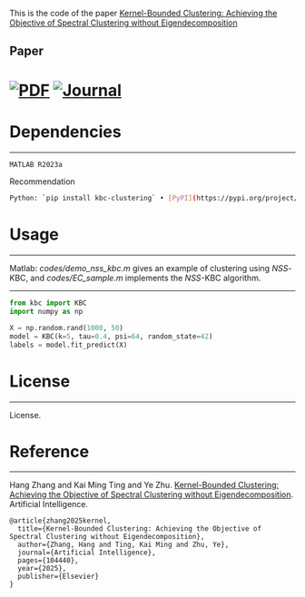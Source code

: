 This is the code of the paper [Kernel-Bounded Clustering: Achieving the Objective of Spectral Clustering without Eigendecomposition](https://github.com/IsolationKernel/.github/blob/main/profile/PDF/KBCAIJ2025.pdf)


## Paper
# [![PDF](https://img.shields.io/badge/PDF-KBCAIJ2025-red.svg)](https://github.com/IsolationKernel/.github/blob/main/profile/PDF/KBCAIJ2025.pdf)  [![Journal](https://img.shields.io/badge/Journal-AIJ-blue.svg)](https://www.sciencedirect.com/science/article/pii/S0004370225001596)

# Dependencies
---

```bash
MATLAB R2023a
```

Recommendation
```bash
Python: `pip install kbc-clustering` • [PyPI](https://pypi.org/project/kbc-clustering/)
```




# Usage
---
Matlab: 
*codes/demo_nss_kbc.m* gives an example of clustering using $NSS$-KBC, and *codes/EC_sample.m* implements the $NSS$-KBC algorithm.

---
```python
from kbc import KBC
import numpy as np

X = np.random.rand(1000, 50)
model = KBC(k=5, tau=0.4, psi=64, random_state=42)
labels = model.fit_predict(X)
```


# License
---
License.


# Reference
---
Hang Zhang and Kai Ming Ting and Ye Zhu. [Kernel-Bounded Clustering: Achieving the Objective of Spectral Clustering without Eigendecomposition]([https://google.comninini](https://doi.org/10.1016/j.artint.2025.104440)). Artificial Intelligence.

```
@article{zhang2025kernel,
  title={Kernel-Bounded Clustering: Achieving the Objective of Spectral Clustering without Eigendecomposition},
  author={Zhang, Hang and Ting, Kai Ming and Zhu, Ye},
  journal={Artificial Intelligence},
  pages={104440},
  year={2025},
  publisher={Elsevier}
}
```



